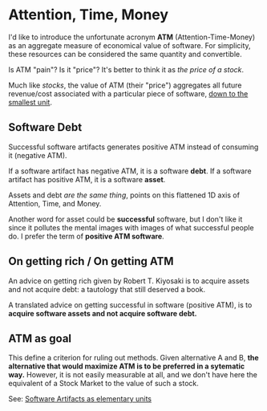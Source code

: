 # Attention, Time, Money

I'd like to introduce the unfortunate acronym **ATM** (Attention-Time-Money) as an aggregate measure of economical value of software. For simplicity, these resources can be considered the same quantity and convertible. 

Is ATM "pain"? Is it "price"? It's better to think it as _the price of a stock_. 

Much like _stocks_, the value of ATM (their "price") aggregates all future revenue/cost associated with a particular piece of software, [down to the smallest unit](#Software-Artifacts-as-elementary-unit).


## Software Debt

Successful software artifacts generates positive ATM instead of consuming it (negative ATM).

If a software artifact has negative ATM, it is a software **debt**.
If a software artifact has positive ATM, it is a software **asset**. 

Assets and debt _are the same thing_, points on this flattened 1D axis of Attention, Time, and Money.

Another word for asset could be **successful** software, but I don't like it since it pollutes the mental images with images of what successful people do. I prefer the term of **positive ATM software**.



## On getting rich / On getting ATM

An advice on getting rich given by Robert T. Kiyosaki is to acquire assets and not acquire debt: a tautology that still deserved a book.

A translated advice on getting successful in software (positive ATM), is to **acquire software assets and not acquire software debt.**


## ATM as goal

This define a criterion for ruling out methods.
Given alternative A and B, **the alternative that would maximize ATM is to be preferred in a sytematic way.** However, it is not easily measurable at all, and we don't have here the equivalent of a Stock Market to the value of such a stock.


See: [Software Artifacts as elementary units](#Software-Artifacts-as-elementary-unit)